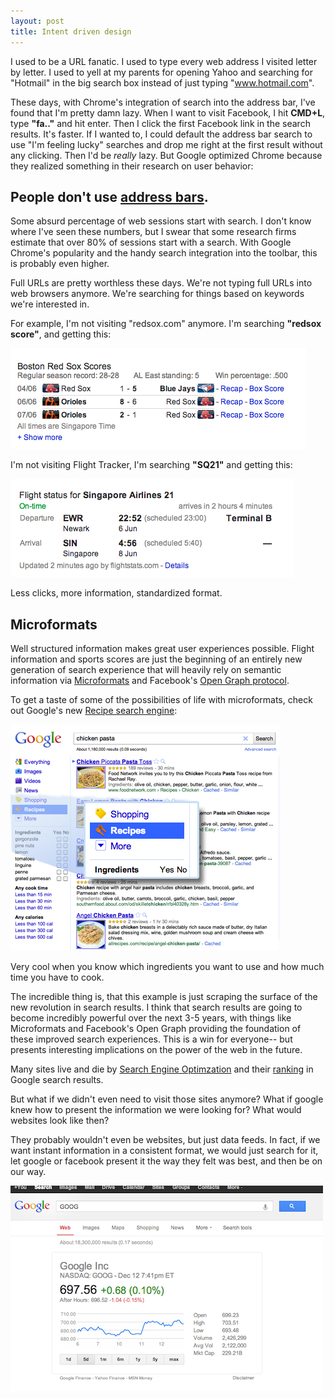```yaml
---
layout: post
title: Intent driven design
---
```


I used to be a URL fanatic. I used to type every web address I visited letter by letter. I used to yell at my parents for opening Yahoo and searching for "Hotmail" in the big search box instead of just typing "www.hotmail.com".

These days, with Chrome's integration of search into the address bar, I've found that I'm pretty damn lazy. When I want to visit Facebook, I hit **CMD+L**, type **"fa.."** and hit enter. Then I click the first Facebook link in the search results. It's faster. If I wanted to, I could default the address bar search to use "I'm feeling lucky" searches and drop me right at the first result without any clicking. Then I'd be *really* lazy. But Google optimized Chrome because they realized something in their research on user behavior:

## People don't use [address bars](http://en.wikipedia.org/wiki/Address_bar).

Some absurd percentage of web sessions start with search. I don't know where I've seen these numbers, but I swear that some research firms estimate that over 80% of sessions start with a search. With Google Chrome's popularity and the handy search integration into the toolbar, this is probably even higher.

Full URLs are pretty worthless these days. We're not typing full URLs into web browsers anymore. We're searching for things based on keywords we're interested in.

For example, I'm not visiting "redsox.com" anymore.  I'm searching **"redsox score"**, and getting this:

![Redsox Search](/images/2012-06-08-sox.png)

I'm not visiting Flight Tracker, I'm searching **"SQ21"** and getting this:

![singapore air flt. 21](/images/2012-06-08-sq.png)

Less clicks, more information, standardized format.

## Microformats

Well structured information makes great user experiences possible. Flight information and sports scores are just the beginning of an entirely new generation of search experience that will heavily rely on semantic information via [Microformats](http://microformats.org/) and Facebook's [Open Graph protocol](https://developers.facebook.com/docs/opengraph/).

To get a taste of some of the possibilities of life with microformats, check out Google's new [Recipe search engine](http://www.google.com/landing/recipes/
):

![Google Recipes](/images/2012-06-08-gr.png)

Very cool when you know which ingredients you want to use and how much time you have to cook.

The incredible thing is, that this example is just scraping the surface of the new revolution in search results. I think that search results are going to become incredibly powerful over the next 3-5 years, with things like Microformats and Facebook's Open Graph providing the foundation of these improved search experiences. This is a win for everyone-- but presents interesting implications on the power of the web in the future.

Many sites live and die by [Search Engine Optimzation](http://en.wikipedia.org/wiki/Search_engine_optimization) and their [ranking](http://en.wikipedia.org/wiki/PageRank) in Google search results.

But what if we didn't even need to visit those sites anymore?  What if google knew how to present the information we were looking for?  What would websites look like then?

They probably wouldn't even be websites, but just data feeds. In fact, if we want instant information in a consistent format, we would just search for it, let google or facebook present it the way they felt was best, and then be on our way.

![Google Finance: GOOG](/images/2012-06-08-goog.png)
